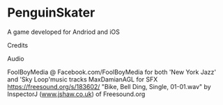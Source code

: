 # PenguinSkater
 A game developed for Andriod and iOS

Credits

Audio 

FoolBoyMedia @ Facebook.com/FoolBoyMedia for both 'New York Jazz' and 'Sky Loop'music tracks
MaxDamianAGL for SFX https://freesound.org/s/183602/
"Bike, Bell Ding, Single, 01-01.wav" by InspectorJ (www.jshaw.co.uk) of Freesound.org